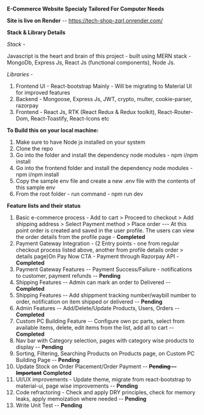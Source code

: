 **E-Commerce Website Specialy Tailored For Computer Needs**

**Site is live on Render** -- https://tech-shop-zqrl.onrender.com/

**Stack & Library Details**

*Stack* - 
 
 Javascript is the heart and brain of this project - built using MERN stack - MongoDb, Express Js, React Js (functional components), Node Js.

*Libraries* - 
  1. Frontend UI - React-bootstrap Mainly - Will be migrating to Material UI for improved features
  2. Backend - Mongoose, Express Js, JWT, crypto, multer, cookie-parser, razorpay
  3. Frontend - React Js, RTK (React Redux & Redux toolkit), React-Router-Dom, React-Toastify, React-Icons etc   

**To Build this on your local machine:**
1. Make sure to have Node js installed on your system
2. Clone the repo
3. Go into the folder and install the dependency node modules - npm i/npm install
4. Go into the frontend folder and install the dependency node modules - npm i/npm install
5. Copy the sample env file and create a new .env file with the contents of this sample env
6. From the root folder - run command - npm run dev

**Feature lists and their status**
1. Basic e-commerce process - Add to cart > Proceed to checkout > Add shipping address > Select Payment method > Place order --- At this point order is created and saved in the user profile. The users can view the order details from the profile page - **Completed**
2. Payment Gateway Integration - (2 Entry points - one from regular checkout process listed above, another from profile details order > details page)On Pay Now CTA - Payment through Razorpay API - **Completed**
3. Payment Gateway Features -- Payment Success/Failure - notifications to customer, payment refunds -- **Pending**
4. Shipping Features -- Admin can mark an order to Delivered -- **Completed**
5. Shipping Features -- Add shippment tracking number/waybill number to order, notification on item shipped or delivered -- **Pending**
6. Admin Features -- Add/Delete/Update Products, Users, Orders -- **Completed**
7. Custom PC Building Feature -- Configure own pc parts, select from available items, delete, edit items from the list, add all to cart -- **Completed**
8. Nav bar with Category selection, pages with category wise products to display -- **Pending**
9. Sorting, Filtering, Searching Products on Products page, on Custom PC Building Page -- **Pending**
10. Update Stock on Order Placement/Order Payment -- ~~**Pending -- Important**~~ **Completed**
11. UI/UX improvements - Update theme, migrate from react-bootstrap to material-ui, page wise improvements -- **Pending**
12. Code refractoring - Check and apply DRY principles, check for memory leaks, apply memoization where needed -- **Pending**
13. Write Unit Test -- **Pending** 
